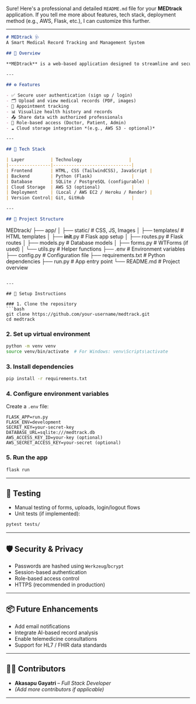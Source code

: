 Sure! Here's a professional and detailed `README.md` file for your **MEDtrack** application. If you tell me more about features, tech stack, deployment method (e.g., AWS, Flask, etc.), I can customize this further.

---

```markdown
# MEDtrack 🩺  
A Smart Medical Record Tracking and Management System

## 📌 Overview

**MEDtrack** is a web-based application designed to streamline and securely manage patients' medical records. It helps healthcare professionals and patients maintain, access, and share health data effectively.

---

## ⚙️ Features

- ✅ Secure user authentication (sign up / login)
- 🗂️ Upload and view medical records (PDF, images)
- 📅 Appointment tracking
- 📊 Visualize health history and records
- 📤 Share data with authorized professionals
- 🔐 Role-based access (Doctor, Patient, Admin)
- ☁️ Cloud storage integration *(e.g., AWS S3 - optional)*

---

## 🚀 Tech Stack

| Layer          | Technology                  |
|----------------|------------------------------|
| Frontend       | HTML, CSS (TailwindCSS), JavaScript |
| Backend        | Python (Flask)               |
| Database       | SQLite / PostgreSQL (configurable) |
| Cloud Storage  | AWS S3 (optional)            |
| Deployment     | (Local / AWS EC2 / Heroku / Render) |
| Version Control| Git, GitHub                  |

---

## 📁 Project Structure

```

MEDtrack/
├── app/
│   ├── static/          # CSS, JS, Images
│   ├── templates/       # HTML templates
│   ├── **init**.py      # Flask app setup
│   ├── routes.py        # Flask routes
│   ├── models.py        # Database models
│   ├── forms.py         # WTForms (if used)
│   └── utils.py         # Helper functions
├── .env                 # Environment variables
├── config.py            # Configuration file
├── requirements.txt     # Python dependencies
├── run.py               # App entry point
└── README.md            # Project overview

````

---

## 🔧 Setup Instructions

### 1. Clone the repository
```bash
git clone https://github.com/your-username/medtrack.git
cd medtrack
````

### 2. Set up virtual environment

```bash
python -m venv venv
source venv/bin/activate  # For Windows: venv\Scripts\activate
```

### 3. Install dependencies

```bash
pip install -r requirements.txt
```

### 4. Configure environment variables

Create a `.env` file:

```
FLASK_APP=run.py
FLASK_ENV=development
SECRET_KEY=your-secret-key
DATABASE_URL=sqlite:///medtrack.db
AWS_ACCESS_KEY_ID=your-key (optional)
AWS_SECRET_ACCESS_KEY=your-secret (optional)
```

### 5. Run the app

```bash
flask run
```

---

## 🧪 Testing

* Manual testing of forms, uploads, login/logout flows
* Unit tests (if implemented):

```bash
pytest tests/
```

---

## 🛡️ Security & Privacy

* Passwords are hashed using `Werkzeug`/`bcrypt`
* Session-based authentication
* Role-based access control
* HTTPS (recommended in production)

---

## 📦 Future Enhancements

* Add email notifications
* Integrate AI-based record analysis
* Enable telemedicine consultations
* Support for HL7 / FHIR data standards

---

## 👨‍💻 Contributors

* **Akasapu Gayatri** – *Full Stack Developer*
* *(Add more contributors if applicable)*

---

